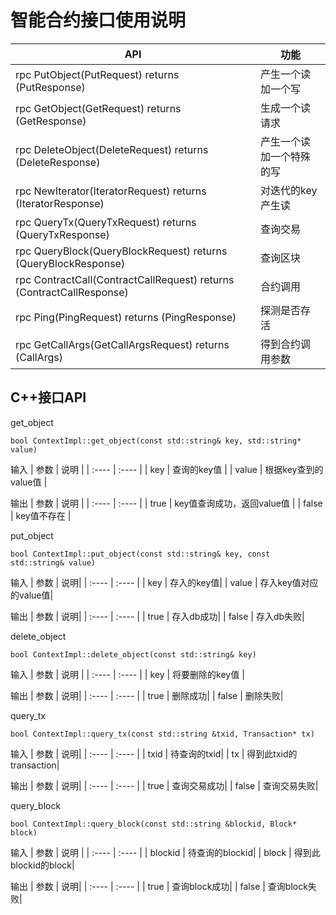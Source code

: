 # 智能合约接口使用说明

|API|功能|
|---|---|
|rpc PutObject(PutRequest) returns (PutResponse)|	产生一个读加一个写|
|rpc GetObject(GetRequest) returns (GetResponse)|	生成一个读请求|
|rpc DeleteObject(DeleteRequest) returns (DeleteResponse)|	产生一个读加一个特殊的写|
|rpc NewIterator(IteratorRequest) returns (IteratorResponse)|	对迭代的key产生读|
|rpc QueryTx(QueryTxRequest) returns (QueryTxResponse)|	查询交易|
|rpc QueryBlock(QueryBlockRequest) returns (QueryBlockResponse)|	查询区块|
|rpc ContractCall(ContractCallRequest) returns (ContractCallResponse)|	合约调用|
|rpc Ping(PingRequest) returns (PingResponse)|	探测是否存活|
|rpc GetCallArgs(GetCallArgsRequest) returns (CallArgs)|	得到合约调用参数|

## C++接口API
get_object
```cgo
bool ContextImpl::get_object(const std::string& key, std::string* value)
```
输入
| 参数 | 说明 |
| :---- | :---- |
| key | 查询的key值 | 
| value | 根据key查到的value值 | 

输出
| 参数	| 说明 | 
| :---- | :---- |
| true	| key值查询成功，返回value值 | 
| false	| key值不存在 | 

put_object
```cgo
bool ContextImpl::put_object(const std::string& key, const std::string& value)
```

输入
| 参数	| 说明| 
| :---- | :---- |
| key	| 存入的key值| 
| value	| 存入key值对应的value值| 

输出
| 参数	| 说明| 
| :---- | :---- |
| true	| 存入db成功| 
| false	| 存入db失败| 

delete_object
```cgo
bool ContextImpl::delete_object(const std::string& key)
```

输入
| 参数	| 说明 | 
| :---- | :---- |
| key	| 将要删除的key值 | 

输出
| 参数	| 说明| 
| :---- | :---- |
| true	| 删除成功| 
| false	| 删除失败| 

query_tx
```cgo
bool ContextImpl::query_tx(const std::string &txid, Transaction* tx)
```
输入
| 参数	| 说明| 
| :---- | :---- |
| txid	| 待查询的txid| 
| tx	| 得到此txid的transaction| 

输出
| 参数	| 说明| 
| :---- | :---- |
| true	| 查询交易成功| 
| false	| 查询交易失败| 

query_block
```cgo
bool ContextImpl::query_block(const std::string &blockid, Block* block)
```

输入
| 参数	| 说明 | 
| :---- | :---- |
| blockid	| 待查询的blockid| 
| block	| 得到此blockid的block|

输出
| 参数	| 说明| 
| :---- | :---- |
| true	| 查询block成功| 
| false	| 查询block失败|
